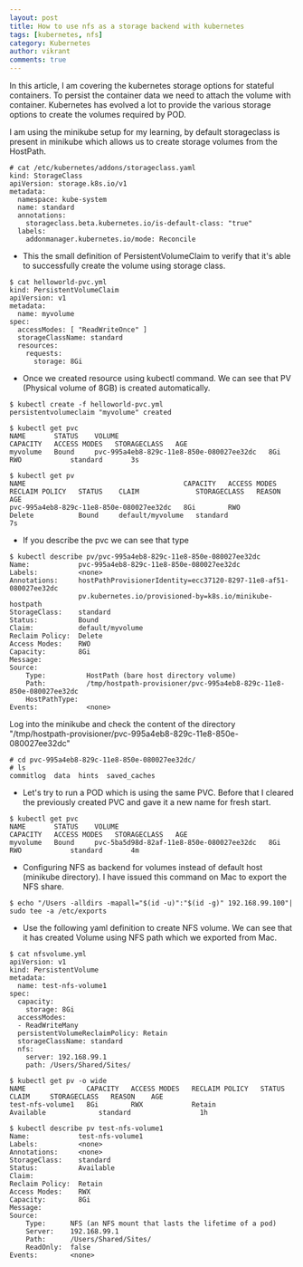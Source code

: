 ```yaml
---
layout: post
title: How to use nfs as a storage backend with kubernetes
tags: [kubernetes, nfs]
category: Kubernetes
author: vikrant
comments: true
---
```


In this article, I am covering the kubernetes storage options for stateful containers. To persist the container data we need to attach the volume with container. Kubernetes has evolved  a lot to provide the various storage options to create the volumes required by POD.

I am using the minikube setup for my learning, by default storageclass is present in minikube which allows us to create storage volumes from the HostPath. 

~~~
# cat /etc/kubernetes/addons/storageclass.yaml
kind: StorageClass
apiVersion: storage.k8s.io/v1
metadata:
  namespace: kube-system
  name: standard
  annotations:
    storageclass.beta.kubernetes.io/is-default-class: "true"
  labels:
    addonmanager.kubernetes.io/mode: Reconcile
~~~

- This the small definition of PersistentVolumeClaim to verify that it's able to successfully create the volume using storage class. 

~~~
$ cat helloworld-pvc.yml
kind: PersistentVolumeClaim
apiVersion: v1
metadata:
  name: myvolume
spec:
  accessModes: [ "ReadWriteOnce" ]
  storageClassName: standard
  resources:
    requests:
      storage: 8Gi
~~~

- Once we created resource using kubectl command. We can see that PV (Physical volume of 8GB) is created automatically. 

~~~
$ kubectl create -f helloworld-pvc.yml
persistentvolumeclaim "myvolume" created

$ kubectl get pvc
NAME       STATUS    VOLUME                                     CAPACITY   ACCESS MODES   STORAGECLASS   AGE
myvolume   Bound     pvc-995a4eb8-829c-11e8-850e-080027ee32dc   8Gi        RWO            standard       3s

$ kubectl get pv
NAME                                       CAPACITY   ACCESS MODES   RECLAIM POLICY   STATUS    CLAIM              STORAGECLASS   REASON    AGE
pvc-995a4eb8-829c-11e8-850e-080027ee32dc   8Gi        RWO            Delete           Bound     default/myvolume   standard                 7s      
~~~

- If you describe the pvc we can see that type 

~~~
$ kubectl describe pv/pvc-995a4eb8-829c-11e8-850e-080027ee32dc
Name:            pvc-995a4eb8-829c-11e8-850e-080027ee32dc
Labels:          <none>
Annotations:     hostPathProvisionerIdentity=ecc37120-8297-11e8-af51-080027ee32dc
                 pv.kubernetes.io/provisioned-by=k8s.io/minikube-hostpath
StorageClass:    standard
Status:          Bound
Claim:           default/myvolume
Reclaim Policy:  Delete
Access Modes:    RWO
Capacity:        8Gi
Message:
Source:
    Type:          HostPath (bare host directory volume)
    Path:          /tmp/hostpath-provisioner/pvc-995a4eb8-829c-11e8-850e-080027ee32dc
    HostPathType:
Events:            <none>
~~~

Log into the minikube and check the content of the directory "/tmp/hostpath-provisioner/pvc-995a4eb8-829c-11e8-850e-080027ee32dc"

~~~
# cd pvc-995a4eb8-829c-11e8-850e-080027ee32dc/
# ls
commitlog  data  hints  saved_caches
~~~

- Let's try to run a POD which is using the same PVC. Before that I cleared the previously created PVC and gave it a new name for fresh start. 

~~~
$ kubectl get pvc
NAME       STATUS    VOLUME                                     CAPACITY   ACCESS MODES   STORAGECLASS   AGE
myvolume   Bound     pvc-5ba5d98d-82af-11e8-850e-080027ee32dc   8Gi        RWO            standard       4m
~~~

- Configuring NFS as backend for volumes instead of default host (minikube directory). I have issued this command on Mac to export the NFS share. 

~~~
$ echo "/Users -alldirs -mapall="$(id -u)":"$(id -g)" 192.168.99.100"| sudo tee -a /etc/exports
~~~

- Use the following yaml definition to create NFS volume. We can see that it has created Volume using NFS path which we exported from Mac. 

~~~
$ cat nfsvolume.yml
apiVersion: v1
kind: PersistentVolume
metadata:
  name: test-nfs-volume1
spec:
  capacity:
    storage: 8Gi
  accessModes:
  - ReadWriteMany
  persistentVolumeReclaimPolicy: Retain
  storageClassName: standard
  nfs:
    server: 192.168.99.1
    path: /Users/Shared/Sites/

$ kubectl get pv -o wide
NAME               CAPACITY   ACCESS MODES   RECLAIM POLICY   STATUS      CLAIM     STORAGECLASS   REASON    AGE
test-nfs-volume1   8Gi        RWX            Retain           Available             standard                 1h    

$ kubectl describe pv test-nfs-volume1
Name:            test-nfs-volume1
Labels:          <none>
Annotations:     <none>
StorageClass:    standard
Status:          Available
Claim:
Reclaim Policy:  Retain
Access Modes:    RWX
Capacity:        8Gi
Message:
Source:
    Type:      NFS (an NFS mount that lasts the lifetime of a pod)
    Server:    192.168.99.1
    Path:      /Users/Shared/Sites/
    ReadOnly:  false
Events:        <none> 
~~~   